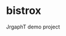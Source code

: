 # bistrox
JrgaphT demo project

<!DOCTYPE HTML PUBLIC "-//W3C//DTD HTML 4.01 Frameset//EN" "http://www.w3.org/TR/html4/frameset.dtd">
<!-- NewPage -->
<html lang="en">
<head>
<!-- Generated by javadoc (1.8.0_172) on Tue Sep 11 14:51:54 UZT 2018 -->
<meta http-equiv="Content-Type" content="text/html; charset=UTF-8">
<title>JGraphT : a free Java graph library</title>
<script type="text/javascript">
    tmpTargetPage = "" + window.location.search;
    if (tmpTargetPage != "" && tmpTargetPage != "undefined")
        tmpTargetPage = tmpTargetPage.substring(1);
    if (tmpTargetPage.indexOf(":") != -1 || (tmpTargetPage != "" && !validURL(tmpTargetPage)))
        tmpTargetPage = "undefined";
    targetPage = tmpTargetPage;
    function validURL(url) {
        try {
            url = decodeURIComponent(url);
        }
        catch (error) {
            return false;
        }
        var pos = url.indexOf(".html");
        if (pos == -1 || pos != url.length - 5)
            return false;
        var allowNumber = false;
        var allowSep = false;
        var seenDot = false;
        for (var i = 0; i < url.length - 5; i++) {
            var ch = url.charAt(i);
            if ('a' <= ch && ch <= 'z' ||
                    'A' <= ch && ch <= 'Z' ||
                    ch == '$' ||
                    ch == '_' ||
                    ch.charCodeAt(0) > 127) {
                allowNumber = true;
                allowSep = true;
            } else if ('0' <= ch && ch <= '9'
                    || ch == '-') {
                if (!allowNumber)
                     return false;
            } else if (ch == '/' || ch == '.') {
                if (!allowSep)
                    return false;
                allowNumber = false;
                allowSep = false;
                if (ch == '.')
                     seenDot = true;
                if (ch == '/' && seenDot)
                     return false;
            } else {
                return false;
            }
        }
        return true;
    }
    function loadFrames() {
        if (targetPage != "" && targetPage != "undefined")
             top.classFrame.location = top.targetPage;
    }
</script>
</head>
<frameset cols="20%,80%" title="Documentation frame" onload="top.loadFrames()">
<frame src="allclasses-frame.html" name="packageFrame" title="All classes and interfaces (except non-static nested types)">
<frame src="org/jgrapht/bistox/package-summary.html" name="classFrame" title="Package, class and interface descriptions" scrolling="yes">
<noframes>
<noscript>
<div>JavaScript is disabled on your browser.</div>
</noscript>
<h2>Frame Alert</h2>
<p>This document is designed to be viewed using the frames feature. If you see this message, you are using a non-frame-capable web client. Link to <a href="org/jgrapht/bistox/package-summary.html">Non-frame version</a>.</p>
</noframes>
</frameset>
</html>
